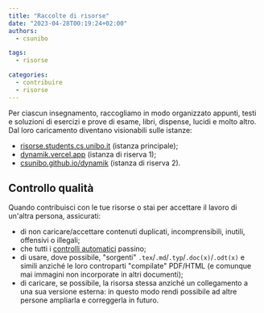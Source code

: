 ```yaml
---
title: "Raccolte di risorse"
date: "2023-04-28T00:19:24+02:00"
authors:
  - csunibo

tags:
  - risorse

categories:
  - contribuire
  - risorse
---
```


Per ciascun insegnamento, raccogliamo in modo organizzato appunti, testi e
soluzioni di esercizi e prove di esame, libri, dispense, lucidi e molto altro.
Dal loro caricamento diventano visionabili sulle istanze:

- [risorse.students.cs.unibo.it](https://risorse.students.cs.unibo.it)
  (istanza principale);
- [dynamik.vercel.app](https://dynamik.vercel.app/) (istanza di riserva 1);
- [csunibo.github.io/dynamik](https://csunibo.github.io/dynamik) (istanza di
  riserva 2).

## Controllo qualità

Quando contribuisci con le tue risorse o stai per accettare il lavoro di
un'altra persona, assicurati:

- di non caricare/accettare contenuti duplicati, incomprensibili, inutili,
  offensivi o illegali;
- che tutti i [controlli automatici](./controlli-automatici) passino;
- di usare, dove possibile, "sorgenti" `.tex`/`.md`/`.typ`/`.doc(x)`/`.odt(x)` e
  simili anziché le loro controparti "compilate" PDF/HTML (e comunque mai
  immagini non incorporate in altri documenti);
- di caricare, se possibile, la risorsa stessa anziché un collegamento a una sua
  versione esterna: in questo modo rendi possibile ad altre persone ampliarla e
  correggerla in futuro.
